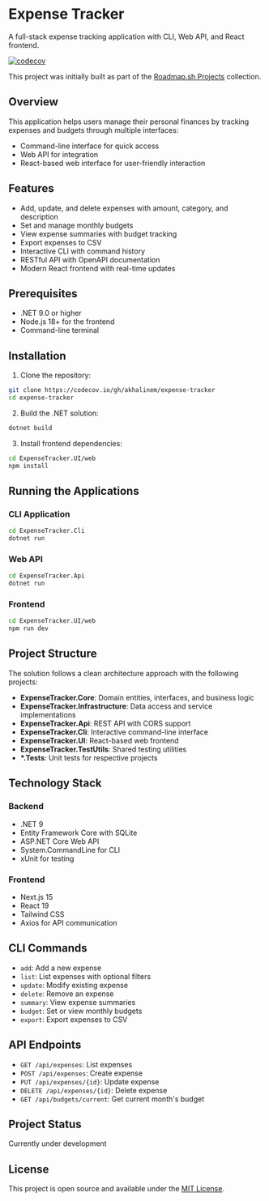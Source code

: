# Expense Tracker

A full-stack expense tracking application with CLI, Web API, and React frontend.

[![codecov](https://codecov.io/gh/akhalinem/expense-tracker/branch/master/graph/badge.svg)](https://codecov.io/gh/akhalinem/expense-tracker)

This project was initially built as part of the [Roadmap.sh Projects](https://roadmap.sh/projects/expense-tracker) collection.

## Overview

This application helps users manage their personal finances by tracking expenses and budgets through multiple interfaces:
- Command-line interface for quick access
- Web API for integration
- React-based web interface for user-friendly interaction

## Features

- Add, update, and delete expenses with amount, category, and description
- Set and manage monthly budgets
- View expense summaries with budget tracking
- Export expenses to CSV
- Interactive CLI with command history
- RESTful API with OpenAPI documentation
- Modern React frontend with real-time updates

## Prerequisites

- .NET 9.0 or higher
- Node.js 18+ for the frontend
- Command-line terminal

## Installation

1. Clone the repository:
```bash
git clone https://codecov.io/gh/akhalinem/expense-tracker
cd expense-tracker
```

2. Build the .NET solution:
```bash
dotnet build
```

3. Install frontend dependencies:
```bash
cd ExpenseTracker.UI/web
npm install
```

## Running the Applications

### CLI Application
```bash
cd ExpenseTracker.Cli
dotnet run
```

### Web API
```bash
cd ExpenseTracker.Api
dotnet run
```

### Frontend
```bash
cd ExpenseTracker.UI/web
npm run dev
```

## Project Structure

The solution follows a clean architecture approach with the following projects:

- **ExpenseTracker.Core**: Domain entities, interfaces, and business logic
- **ExpenseTracker.Infrastructure**: Data access and service implementations
- **ExpenseTracker.Api**: REST API with CORS support
- **ExpenseTracker.Cli**: Interactive command-line interface
- **ExpenseTracker.UI**: React-based web frontend
- **ExpenseTracker.TestUtils**: Shared testing utilities
- **\*.Tests**: Unit tests for respective projects

## Technology Stack

### Backend
- .NET 9
- Entity Framework Core with SQLite
- ASP.NET Core Web API
- System.CommandLine for CLI
- xUnit for testing

### Frontend
- Next.js 15
- React 19
- Tailwind CSS
- Axios for API communication

## CLI Commands

- `add`: Add a new expense
- `list`: List expenses with optional filters
- `update`: Modify existing expense
- `delete`: Remove an expense
- `summary`: View expense summaries
- `budget`: Set or view monthly budgets
- `export`: Export expenses to CSV

## API Endpoints

- `GET /api/expenses`: List expenses
- `POST /api/expenses`: Create expense
- `PUT /api/expenses/{id}`: Update expense
- `DELETE /api/expenses/{id}`: Delete expense
- `GET /api/budgets/current`: Get current month's budget

## Project Status

Currently under development

## License

This project is open source and available under the [MIT License](LICENSE).
